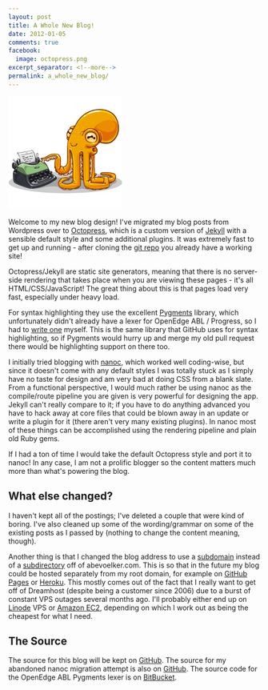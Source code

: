 ```yaml
---
layout: post
title: A Whole New Blog!
date: 2012-01-05
comments: true
facebook:
  image: octopress.png
excerpt_separator: <!--more-->
permalink: a_whole_new_blog/
---
```


![Octopress logo](/images/octopress.png "Octopress logo")

Welcome to my new blog design! I've migrated my blog posts from Wordpress
over to [Octopress][], which is a custom version of [Jekyll][] with a sensible
default style and some additional plugins. It was extremely fast to get up
and running - after cloning the [git repo][Octopress git] you already have a
working site!

Octopress/Jekyll are static site generators, meaning that there is no
server-side rendering that takes place when you are viewing these pages -
it's all HTML/CSS/JavaScript! The great thing about this is that pages
load very fast, especially under heavy load.

<!--more-->

For syntax highlighting they use the excellent [Pygments][] library, which
unfortunately didn't already have a lexer for OpenEdge ABL / Progress, so I
had to [write one][ABL Lexer] myself. This is the same library that GitHub
uses for syntax highlighting, so if Pygments would hurry up and merge my
old pull request there would be highlighting support on there too.

I initially tried blogging with [nanoc][], which worked well coding-wise, but
since it doesn't come with any default styles I was totally stuck as I simply
have no taste for design and am very bad at doing CSS from a blank slate. From a
functional perspective, I would much rather be using nanoc as the compile/route
pipeline you are given is very powerful for designing the app. Jekyll
can't really compare to it; if you have to do anything advanced you have
to hack away at core files that could be blown away in an update or write
a plugin for it (there aren't very many existing plugins). In nanoc most of
these things can be accomplished using the rendering pipeline and plain old
Ruby gems.

If I had a ton of time I would take the default Octopress style and port it
to nanoc! In any case, I am not a prolific blogger so the content matters
much more than what's powering the blog.

## What else changed?

I haven't kept all of the postings; I've deleted a couple that were kind
of boring. I've also cleaned up some of the wording/grammar on some of the
existing posts as I passed by (nothing to change the content meaning, though).

Another thing is that I changed the blog address to use a [subdomain][blog]
instead of a [subdirectory][old_blog] off of abevoelker.com. This is so that in
the future my blog could be hosted separately from my root domain, for example
on [GitHub Pages][] or [Heroku][]. This mostly comes out of the fact that I
really want to get off of Dreamhost (despite being a customer since 2006) due
to a burst of constant VPS outages several months ago. I'll probably either
end up on [Linode][] VPS or [Amazon EC2][], depending on which I work out as
being the cheapest for what I need.

## The Source

The source for this blog will be kept on [GitHub][blog source]. The source for
my abandoned nanoc migration attempt is also on [GitHub][nanoc blog source].
The source code for the OpenEdge ABL Pygments lexer is on
[BitBucket][ABL Lexer].

[Octopress]: http://octopress.org/
[Octopress git]: https://github.com/imathis/octopress
[Jekyll]: https://github.com/mojombo/jekyll
[Pygments]: http://pygments.org/
[ABL Lexer]: https://bitbucket.org/abevoelker/pygments-main/overview
[nanoc]: http://nanoc.stoneship.org/
[blog]: http://blog.abevoelker.com/
[old_blog]: http://abevoelker.com/blog/
[GitHub Pages]: http://pages.github.com/
[Heroku]: http://www.heroku.com/
[Linode]: http://www.linode.com/
[Amazon EC2]: http://aws.amazon.com/ec2/
[blog source]: https://github.com/abevoelker/blog-octopress
[nanoc blog source]: https://github.com/abevoelker/blog-nanoc
